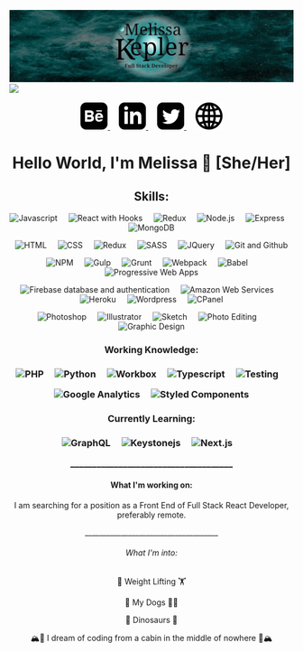 ![](melissakepler.jpg)
![](https://komarev.com/ghpvc/?username=Missarachnid&color=007977&style=plastic)

<p align="center">
  <a href="https://www.behance.net/mmkepler" rel="noopener" target="_blank">
    <img src="iconmonstr-behance-3.svg" alt="Behance icon"/>
  </a>
   &nbsp;&nbsp;&nbsp;
  <a href="https://www.linkedin.com/in/mmkepler/" rel="noopener" target="_blank">
    <img src="iconmonstr-linkedin-3.svg" alt="LinkedIn icon"/>
  </a>
   &nbsp;&nbsp;&nbsp;
  <a href="https://twitter.com/missarachnid" rel="noopener" target="_blank">
    <img src="iconmonstr-twitter-3.svg" alt="Twitter icon"/>
  </a>
   &nbsp;&nbsp;&nbsp;
  <a href="https://mmkepler.com/" rel="noopener" target="_blank">
    <img src="iconmonstr-globe-3.svg" alt="A website icon"/>
  </a>
</p>
  
<h1 align="center">Hello World, I'm Melissa 👋 [She/Her]</h1>

<h2 align="center">Skills:</h2>
<p align="center">
  <img src="https://img.shields.io/static/v1?label=%20&message=JavaScript&color=009799" alt="Javascript" />
  &nbsp;&nbsp;&nbsp;
  <img src="https://img.shields.io/static/v1?label=%20&message=React/Hooks&color=009799" alt="React with Hooks" />
  &nbsp;&nbsp;&nbsp;
  <img src="https://img.shields.io/static/v1?label=%20&message=Redux&color=009799" alt="Redux" />
  &nbsp;&nbsp;&nbsp;
  <img src="https://img.shields.io/static/v1?label=%20&message=Node.js&color=009799" alt="Node.js" />
  &nbsp;&nbsp;&nbsp;
  <img src="https://img.shields.io/static/v1?label=%20&message=Express&color=009799" alt="Express" />
  &nbsp;&nbsp;&nbsp;
  <img src="https://img.shields.io/static/v1?label=%20&message=MongoDB&color=009799" alt="MongoDB" />
</p>

<p align="center">
  <img src="https://img.shields.io/static/v1?label=%20&message=HTML&color=009799" alt="HTML" />
  &nbsp;&nbsp;&nbsp;
  <img src="https://img.shields.io/static/v1?label=%20&message=CSS&color=009799" alt="CSS" />
  &nbsp;&nbsp;&nbsp;
  <img src="https://img.shields.io/static/v1?label=%20&message=Bootstrap%203/4&color=009799" alt="Redux" />
  &nbsp;&nbsp;&nbsp;
  <img src="https://img.shields.io/static/v1?label=%20&message=SASS&color=009799" alt="SASS" />
  &nbsp;&nbsp;&nbsp;
  <img src="https://img.shields.io/static/v1?label=%20&message=JQuery&color=009799" alt="JQuery" />
  &nbsp;&nbsp;&nbsp;
  <img src="https://img.shields.io/static/v1?label=%20&message=Git/GitHub&color=009799" alt="Git and Github" />
</p>

<p align="center">
  <img src="https://img.shields.io/static/v1?label=%20&message=NPM&color=009799" alt="NPM" />
  &nbsp;&nbsp;&nbsp;
  <img src="https://img.shields.io/static/v1?label=%20&message=Gulp&color=009799" alt="Gulp" />
  &nbsp;&nbsp;&nbsp;
  <img src="https://img.shields.io/static/v1?label=%20&message=Grunt&color=009799" alt="Grunt" />
  &nbsp;&nbsp;&nbsp;
  <img src="https://img.shields.io/static/v1?label=%20&message=Webpack&color=009799" alt="Webpack" />
  &nbsp;&nbsp;&nbsp;
  <img src="https://img.shields.io/static/v1?label=%20&message=Babel&color=009799" alt="Babel" />
  &nbsp;&nbsp;&nbsp;
  <img src="https://img.shields.io/static/v1?label=%20&message=Progessive%20Web%20Apps&color=009799" alt="Progressive Web Apps" />
</p>

<p align="center">
  <img src="https://img.shields.io/static/v1?label=%20&message=Firebase%20DB%20%26%20Auth&color=009799" alt="Firebase database and authentication" />
  &nbsp;&nbsp;&nbsp;
  <img src="https://img.shields.io/static/v1?label=%20&message=AWS&color=009799" alt="Amazon Web Services" />
  &nbsp;&nbsp;&nbsp;
  <img src="https://img.shields.io/static/v1?label=%20&message=Heroku&color=009799" alt="Heroku" />
  &nbsp;&nbsp;&nbsp;
  <img src="https://img.shields.io/static/v1?label=%20&message=Wordpress&color=009799" alt="Wordpress" />
  &nbsp;&nbsp;&nbsp;
  <img src="https://img.shields.io/static/v1?label=%20&message=CPanel&color=009799" alt="CPanel" />
</p>

<p align="center">
  <img src="https://img.shields.io/static/v1?label=%20&message=Photoshop&color=009799" alt="Photoshop" />
  &nbsp;&nbsp;&nbsp;
  <img src="https://img.shields.io/static/v1?label=%20&message=Illustrator&color=009799" alt="Illustrator" />
  &nbsp;&nbsp;&nbsp;
  <img src="https://img.shields.io/static/v1?label=%20&message=Sketch&color=009799" alt="Sketch" />
  &nbsp;&nbsp;&nbsp;
  <img src="https://img.shields.io/static/v1?label=%20&message=Photo%20Editing&color=009799" alt="Photo Editing" />
  &nbsp;&nbsp;&nbsp;
  <img src="https://img.shields.io/static/v1?label=%20&message=Graphic%20Design&color=009799" alt="Graphic Design" />
</p>

<h3 align="center">Working Knowledge:<h3>
  
<p align="center">
  <img src="https://img.shields.io/static/v1?label=%20&message=PHP&color=009799" alt="PHP" />
  &nbsp;&nbsp;&nbsp;
  <img src="https://img.shields.io/static/v1?label=%20&message=Python&color=009799" alt="Python" />
  &nbsp;&nbsp;&nbsp;
  <img src="https://img.shields.io/static/v1?label=%20&message=Workbox&color=009799" alt="Workbox" />
  &nbsp;&nbsp;&nbsp;
  <img src="https://img.shields.io/static/v1?label=%20&message=TypeScript&color=009799" alt="Typescript" />
  &nbsp;&nbsp;&nbsp;
  <img src="https://img.shields.io/static/v1?label=%20&message=Testing&color=009799" alt="Testing" />
  &nbsp;&nbsp;&nbsp;
</p>

<p align="center">
  <img src="https://img.shields.io/static/v1?label=%20&message=Google%20Analytics&color=009799" alt="Google Analytics" />
  &nbsp;&nbsp;&nbsp;
  <img src="https://img.shields.io/static/v1?label=%20&message=Styled%20Components&color=009799" alt="Styled Components" />
</p>

<h3 align="center">Currently Learning:<h3>
  
<p align="center">
  <img src="https://img.shields.io/static/v1?label=%20&message=GraphQL&color=009799" alt="GraphQL" />
  &nbsp;&nbsp;&nbsp;
  <img src="https://img.shields.io/static/v1?label=%20&message=KeystoneJs&color=009799" alt="Keystonejs" />
  &nbsp;&nbsp;&nbsp;
  <img src="https://img.shields.io/static/v1?label=%20&message=Next.js&color=009799" alt="Next.js" />
  &nbsp;&nbsp;&nbsp;
</p>

<p align="center">_____________________________________</p>

<h4 align="center">What I'm working on:</h4>

<p align="center">I am searching for a position as a Front End of Full Stack React Developer, preferably remote.</p>

<p align="center">_____________________________________</p>

<h6 align="center">What I'm into:</h6>
<p align="center">
  <p align="center">💪 Weight Lifting 🏋️</p>
  <p align="center">🐾 My Dogs 🐕‍🦺</p>
  <p align="center">🦖 Dinosaurs 🦕</p>
  <p align="center">🏔️🌲 I dream of coding from a cabin in the middle of nowhere 🌲🏔️</p>
</p>

<!--
[![Top Langs](https://github-readme-stats.vercel.app/api/top-langs/?username=Missarachnid&layout=compact)](https://github.com/Missarachnid/github-readme-stats)

**Missarachnid/Missarachnid** is a ✨ _special_ ✨ repository because its `README.md` (this file) appears on your GitHub profile. m


Here are some ideas to get you started:

- 🔭 I’m currently working on ...
- 🌱 I’m currently learning ...
- 👯 I’m looking to collaborate on ...
- 🤔 I’m looking for help with ...
- 💬 Ask me about ...
- 📫 How to reach me: ...
- 😄 Pronouns: ...
- ⚡ Fun fact: ...
-->
